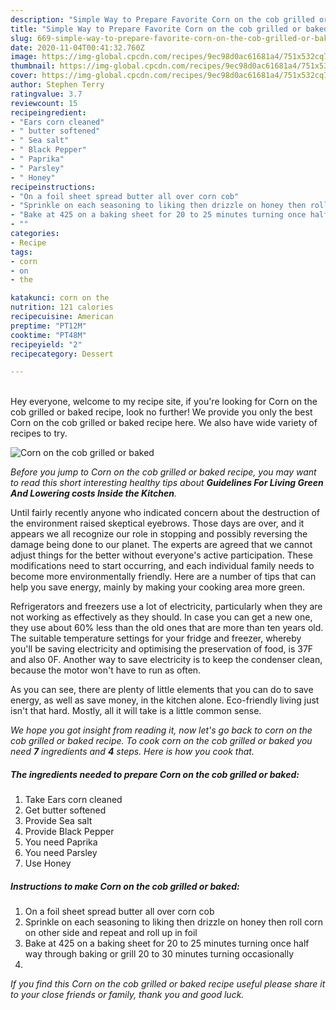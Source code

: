 ```yaml
---
description: "Simple Way to Prepare Favorite Corn on the cob grilled or baked"
title: "Simple Way to Prepare Favorite Corn on the cob grilled or baked"
slug: 669-simple-way-to-prepare-favorite-corn-on-the-cob-grilled-or-baked
date: 2020-11-04T00:41:32.760Z
image: https://img-global.cpcdn.com/recipes/9ec98d0ac61681a4/751x532cq70/corn-on-the-cob-grilled-or-baked-recipe-main-photo.jpg
thumbnail: https://img-global.cpcdn.com/recipes/9ec98d0ac61681a4/751x532cq70/corn-on-the-cob-grilled-or-baked-recipe-main-photo.jpg
cover: https://img-global.cpcdn.com/recipes/9ec98d0ac61681a4/751x532cq70/corn-on-the-cob-grilled-or-baked-recipe-main-photo.jpg
author: Stephen Terry
ratingvalue: 3.7
reviewcount: 15
recipeingredient:
- "Ears corn cleaned"
- " butter softened"
- " Sea salt"
- " Black Pepper"
- " Paprika"
- " Parsley"
- " Honey"
recipeinstructions:
- "On a foil sheet spread butter all over corn cob"
- "Sprinkle on each seasoning to liking then drizzle on honey then roll corn on other side and repeat and roll up in foil"
- "Bake at 425 on a baking sheet for 20 to 25 minutes turning once half way through baking or grill 20 to 30 minutes turning occasionally"
- ""
categories:
- Recipe
tags:
- corn
- on
- the

katakunci: corn on the 
nutrition: 121 calories
recipecuisine: American
preptime: "PT12M"
cooktime: "PT48M"
recipeyield: "2"
recipecategory: Dessert

---
```

<br>
Hey everyone, welcome to my recipe site, if you're looking for Corn on the cob grilled or baked recipe, look no further! We provide you only the best Corn on the cob grilled or baked recipe here. We also have wide variety of recipes to try.
<br>


![Corn on the cob grilled or baked](https://img-global.cpcdn.com/recipes/9ec98d0ac61681a4/751x532cq70/corn-on-the-cob-grilled-or-baked-recipe-main-photo.jpg)

<i>Before you jump to Corn on the cob grilled or baked recipe, you may want to read this short interesting healthy tips about 
<strong>Guidelines For Living Green And Lowering costs Inside the Kitchen</strong>.</i>
</br>

Until fairly recently anyone who indicated concern about the destruction of the environment raised skeptical eyebrows. Those days are over, and it appears we all recognize our role in stopping and possibly reversing the damage being done to our planet. The experts are agreed that we cannot adjust things for the better without everyone's active participation. These modifications need to start occurring, and each individual family needs to become more environmentally friendly. Here are a number of tips that can help you save energy, mainly by making your cooking area more green.

Refrigerators and freezers use a lot of electricity, particularly when they are not working as effectively as they should. In case you can get a new one, they use about 60% less than the old ones that are more than ten years old. The suitable temperature settings for your fridge and freezer, whereby you'll be saving electricity and optimising the preservation of food, is 37F and also 0F. Another way to save electricity is to keep the condenser clean, because the motor won't have to run as often.

As you can see, there are plenty of little elements that you can do to save energy, as well as save money, in the kitchen alone. Eco-friendly living just isn't that hard. Mostly, all it will take is a little common sense.


<i>We hope you got insight from reading it, now let's go back to corn on the cob grilled or baked recipe. To cook corn on the cob grilled or baked you need <strong>7</strong> ingredients and <strong>4</strong> steps. Here is how you cook that.
</i>

##### The ingredients needed to prepare Corn on the cob grilled or baked:

1. Take Ears corn cleaned
1. Get  butter softened
1. Provide  Sea salt
1. Provide  Black Pepper
1. You need  Paprika
1. You need  Parsley
1. Use  Honey


##### Instructions to make Corn on the cob grilled or baked:

1. On a foil sheet spread butter all over corn cob
1. Sprinkle on each seasoning to liking then drizzle on honey then roll corn on other side and repeat and roll up in foil
1. Bake at 425 on a baking sheet for 20 to 25 minutes turning once half way through baking or grill 20 to 30 minutes turning occasionally
1. 


<i>If you find this Corn on the cob grilled or baked recipe useful please share it to your close friends or family, thank you and good luck.</i>
